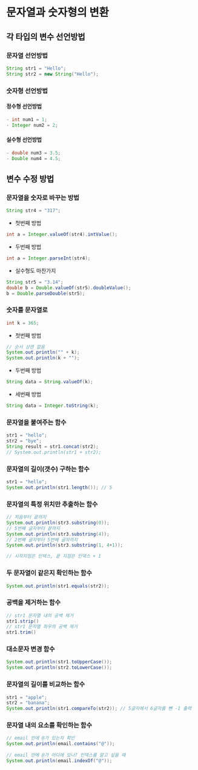 # 문자열과 숫자형의 변환
## 각 타입의 변수 선언방법
### 문자열 선언방법
```java
String str1 = "Hello";
String str2 = new String("Hello");
```
### 숫자형 선언방법
#### 정수형 선언방법
```java
- int num1 = 1;
- Integer num2 = 2;
```
#### 실수형 선언방법
```java
- double num3 = 3.5;
- Double num4 = 4.5;
```
## 변수 수정 방법
### 문자열을 숫자로 바꾸는 방법
```java
String str4 = "317";
```
- 첫번째 방법
```java
int a = Integer.valueOf(str4).intValue();
```
- 두번째 방법
```java
int a = Integer.parseInt(str4);
```
- 실수형도 마찬가지
```java
String str5 = "3.14";
double b = Double.valueOf(str5).doubleValue();
b = Double.parseDouble(str5);
```

### 숫자를 문자열로
```java
int k = 365;
```
- 첫번째 방법
```java
// 순서 상관 없음
System.out.println("" + k);
System.out.println(k + "");
```
- 두번째 방법
```java
String data = String.valueOf(k);
```
- 세번째 방법
```java
String data = Integer.toString(k);
```

### 문자열을 붙여주는 함수
```java
str1 = "hello";
str2 = "bye";
String result = str1.concat(str2);
// System.out.println(str1 + str2);
```

### 문자열의 길이(갯수) 구하는 함수
```java
str1 = "hello";
System.out.println(str1.length()); // 5
```

### 문자열의 특정 위치만 추출하는 함수
```java
// 처음부터 끝까지
System.out.println(str3.substring(0));
// 5번째 글자부터 끝까지
System.out.println(str3.substring(4));
// 2번째 글자부터 5번째 글자까지
System.out.println(str3.substring(1, 4+1));

// 시작지점은 인덱스, 끝 지점은 인덱스 + 1
```

### 두 문자열이 같은지 확인하는 함수
```java
System.out.println(str1.equals(str2));
```

### 공백을 제거하는 함수
```java
// str1 문자열 내의 공백 제거
str1.strip()
// str1 문자열 좌우의 공백 제거
str1.trim()
```

### 대소문자 변경 함수
```java
System.out.println(str1.toUpperCase());
System.out.println(str2.toLowerCase());
```

### 문자열의 길이를 비교하는 함수
```java
str1 = "apple";
str2 = "banana";
System.out.println(str1.compareTo(str2)); // 5글자에서 6글자를 뺀 -1 출력
```

### 문자열 내의 요소를 확인하는 함수
```java
// email 안에 @가 있는지 확인
System.out.println(email.contains("@"));
		
// email 안에 @가 어디에 있나? 인덱스를 알고 싶을 때
System.out.println(email.indexOf("@"));
```
